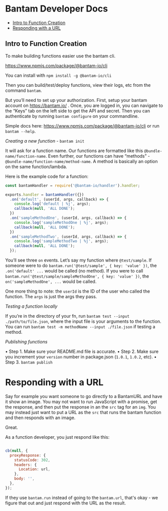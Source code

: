 # Bantam Developer Docs

- [Intro to Function Creation](#Intro-to-Function-Creation)
- [Responding with a URL](#Responding-With-A-URL)

## Intro to Function Creation

To make building functions easier use the bantam cli.

https://www.npmjs.com/package/@bantam-io/cli

You can install with `npm install -g @bantam-io/cli`

Then you can build/test/deploy functions, view their logs, etc from the command `bantam`.

But you’ll need to set up your authorization. First, setup your bantam account on https://bantam.io/ .
Once, you are logged in, you can navigate to the “Keys” tab on the left side to get the API and secret.
Then you can authenticate by running `bantam configure` on your commandline.

Simple docs here: https://www.npmjs.com/package/@bantam-io/cli or run `bantam --help`.

_Creating a new function_ - `bantam init`

It will ask for a function name. Our functions are formatted like this `@bundle-name/function-name`. Even further, our functions can have “methods” - `@bundle-name/function-name/method-name`. A method is basically an option on the same function/lambda.

Here is the example code for a function:

```js
const bantamHandler = require('@bantam-io/handler').handler;

exports.handler = bantamHandler({})
  .on('default', (userId, args, callback) => {
    console.log('default | %j', args);
    callback(null, 'ALL DONE');
  })
  .on('sampleMethodOne', (userId, args, callback) => {
    console.log('sampleMethodOne | %j', args);
    callback(null, 'ALL DONE');
  })
  .on('sampleMethodTwo', (userId, args, callback) => {
    console.log('sampleMethodTwo | %j', args);
    callback(null, 'ALL DONE');
  });
```

You’ll see three `on` events. Let’s say my function where `@test/sample`. If someone were to do `bantam.run('@test/sample', { key: 'value' })`, the `.on('default' ...` would be called (no method). If you were to call `bantam.run('@test/sample/sampleMethodOne', { key: 'value' })`, the `on('sampleMethodOne', ...` would be called.

One more thing to note: the `userId` is the ID of the user who called the function. The `args` is just the args they pass.

_Testing a function locally_

If you’re in the directory of your fn, run `bantam test --input ./path/to/file.json`, where the input file is your arguments to the function. You can run `bantam test -m methodName --input ./file.json` if testing a method.

_Publishing functions_

• Step 1. Make sure your README.md file is accurate.
• Step 2. Make sure you increment your `version` number in package.json (`1.0.1`, `1.0.2`, etc).
• Step 3. `bantam publish`

# Responding with a URL

Say for example you want someone to go directly to a BantamURL and have it show an image. You may not want to run JavaScript with a promise, get the response, and then put the response in an the `src` tag for an `img`. You may instead just want to put a URL as the `src` that runs the bantam function and then responds with an image.

Great.

As a function developer, you just respond like this:

```js

cb(null, {
  proxyResponse: {
    statusCode: 302,
    headers: {
      Location: url,
    },
    body: '',
  },
});

```

If they use `bantam.run` instead of going to the `bantam.url`, that's okay - we figure that out and just respond with the URL as the result.
